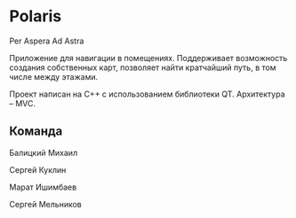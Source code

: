 # Polaris

Per Aspera Ad Astra

Приложение для навигации в помещениях. Поддерживает возможность создания собственных карт, 
позволяет найти кратчайший путь, в том числе между этажами. 

Проект написан на C++ с использованием библиотеки QT. Архитектура – MVC.

## Команда

Балицкий Михаил

Сергей Куклин

Марат Ишимбаев

Сергей Мельников
